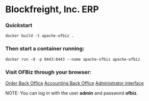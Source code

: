 # Blockfreight, Inc. ERP

### Quickstart ###

`docker build -t apache-ofbiz . `

### Then start a container running: ###

`docker run -d -p 8443:8443 --name apache-ofbiz apache-ofbiz`

### Visit OFBiz through your browser:

[Order Back Office](https://localhost:8443/ordermgr)
[Accounting Back Office](https://localhost:8443/accounting)
[Administrator interface](https://localhost:8443/webtools)

NOTE: You can log in with the user __admin__ and password __ofbiz__.
